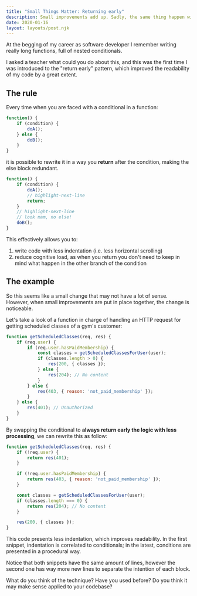 ```yaml
---
title: "Small Things Matter: Returning early"
description: Small improvements add up. Sadly, the same thing happen with less fortunate decisions. Keep your code with less indentation with this trick.
date: 2020-01-16
layout: layouts/post.njk
---
```


At the begging of my career as software developer I remember writing really long functions, full of nested conditionals.

I asked a teacher what could you do about this, and this was the first time I was introduced to the "return early" pattern, which improved the readability of my code by a great extent.

## The rule
Every time when you are faced with a conditional in a function:

``` javascript
function() {
    if (condition) {
        doA();
    } else {
        doB();
    }
}
```

it is possible to rewrite it in a way you **return** after the condition, making the else block redundant.

``` javascript
function() {
    if (condition) {
        doA();
        // highlight-next-line
        return;
    }
    // highlight-next-line
    // look mam, no else!
    doB();
}
```

This effectively allows you to:
1. write code with less indentation (i.e. less horizontal scrolling)
2. reduce cognitive load, as when you return you don't need to keep in mind what happen in the other branch of the condition

## The example
So this seems like a small change that may not have a lot of sense. However, when small improvements are put in place together, the change is noticeable.

Let's take a look of a function in charge of handling an HTTP request for getting scheduled classes of a gym's customer:

``` javascript
function getScheduledClasses(req, res) {
    if (req.user) {
        if (req.user.hasPaidMembership) {
            const classes = getScheduledClassesForUser(user);
            if (classes.length > 0) {
                res(200, { classes });
            } else {
                res(204); // No content
            }
        } else {
            res(403, { reason: 'not_paid_membership' });
        }
    } else {
        res(401); // Unauthorized
    }
}
```

By swapping the conditional to **always return early the logic with less processing**, we can rewrite this as follow:

``` javascript
function getScheduledClasses(req, res) {
    if (!req.user) {
        return res(401);
    }

    if (!req.user.hasPaidMembership) {
        return res(403, { reason: 'not_paid_membership' });
    }

    const classes = getScheduledClassesForUser(user);
    if (classes.length === 0) {
        return res(204); // No content
    }

    res(200, { classes });
}
```

This code presents less indentation, which improves readability. In the first snippet, indentation is correlated to conditionals; in the latest, conditions are presented in a procedural way.

Notice that both snippets have the same amount of lines, however the second one has way more new lines to separate the intention of each block.

What do you think of the technique? Have you used before? Do you think it may make sense applied to your codebase?
